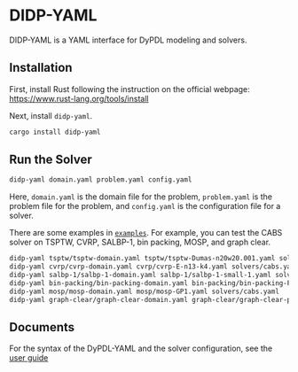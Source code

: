 # DIDP-YAML

DIDP-YAML is a YAML interface for DyPDL modeling and solvers.

## Installation

First, install Rust following the instruction on the official webpage: <https://www.rust-lang.org/tools/install>

Next, install `didp-yaml`.

```bash
cargo install didp-yaml
```

## Run the Solver

```bash
didp-yaml domain.yaml problem.yaml config.yaml
```

Here, `domain.yaml` is the domain file for the problem, `problem.yaml` is the problem file for the problem, and `config.yaml` is the configuration file for a solver.

There are some examples in [`examples`](https://github.com/domain-independent-dp/didp-rs/didp-yaml/examples). For example, you can test the CABS solver on TSPTW, CVRP, SALBP-1, bin packing, MOSP, and graph clear.

```bash
didp-yaml tsptw/tsptw-domain.yaml tsptw/tsptw-Dumas-n20w20.001.yaml solvers/cabs.yaml
didp-yaml cvrp/cvrp-domain.yaml cvrp/cvrp-E-n13-k4.yaml solvers/cabs.yaml
didp-yaml salbp-1/salbp-1-domain.yaml salbp-1/salbp-1-small-1.yaml solvers/cabs.yaml
didp-yaml bin-packing/bin-packing-domain.yaml bin-packing/bin-packing-Falkenauer_T_t60_00.yaml solvers/cabs.yaml
didp-yaml mosp/mosp-domain.yaml mosp/mosp-GP1.yaml solvers/cabs.yaml
didp-yaml graph-clear/graph-clear-domain.yaml graph-clear/graph-clear-planar20-1.yaml solvers/cabs.yaml
```

## Documents

For the syntax of the DyPDL-YAML and the solver configuration, see the [user guide](https://github.com/domain-independent-dp/didp-rs/didp-yaml/docs)
